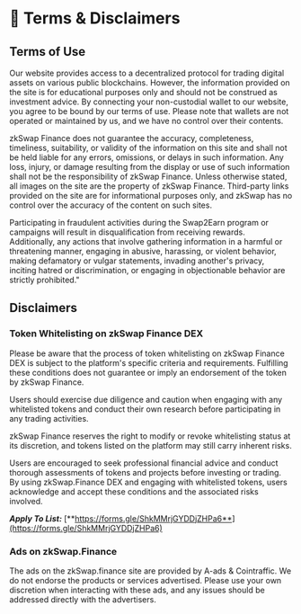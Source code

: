 # 📗 Terms & Disclaimers

## Terms of Use

Our website provides access to a decentralized protocol for trading digital assets on various public blockchains. However, the information provided on the site is for educational purposes only and should not be construed as investment advice. By connecting your non-custodial wallet to our website, you agree to be bound by our terms of use. Please note that wallets are not operated or maintained by us, and we have no control over their contents.

zkSwap Finance does not guarantee the accuracy, completeness, timeliness, suitability, or validity of the information on this site and shall not be held liable for any errors, omissions, or delays in such information. Any loss, injury, or damage resulting from the display or use of such information shall not be the responsibility of zkSwap Finance. Unless otherwise stated, all images on the site are the property of zkSwap Finance. Third-party links provided on the site are for informational purposes only, and zkSwap has no control over the accuracy of the content on such sites.

Participating in fraudulent activities during the Swap2Earn program or campaigns will result in disqualification from receiving rewards. Additionally, any actions that involve gathering information in a harmful or threatening manner, engaging in abusive, harassing, or violent behavior, making defamatory or vulgar statements, invading another's privacy, inciting hatred or discrimination, or engaging in objectionable behavior are strictly prohibited."

## Disclaimers

### **Token Whitelisting on zkSwap Finance DEX**

Please be aware that the process of token whitelisting on zkSwap Finance DEX is subject to the platform's specific criteria and requirements. Fulfilling these conditions does not guarantee or imply an endorsement of the token by zkSwap Finance.

Users should exercise due diligence and caution when engaging with any whitelisted tokens and conduct their own research before participating in any trading activities.&#x20;

zkSwap Finance reserves the right to modify or revoke whitelisting status at its discretion, and tokens listed on the platform may still carry inherent risks.

Users are encouraged to seek professional financial advice and conduct thorough assessments of tokens and projects before investing or trading. By using zkSwap.Finance DEX and engaging with whitelisted tokens, users acknowledge and accept these conditions and the associated risks involved.

_**Apply To List:**_ [**https://forms.gle/ShkMMrjGYDDjZHPa6**](https://forms.gle/ShkMMrjGYDDjZHPa6)

### **Ads on zkSwap.Finance**

The ads on the zkSwap.finance site are provided by A-ads & Cointraffic. We do not endorse the products or services advertised. Please use your own discretion when interacting with these ads, and any issues should be addressed directly with the advertisers.
